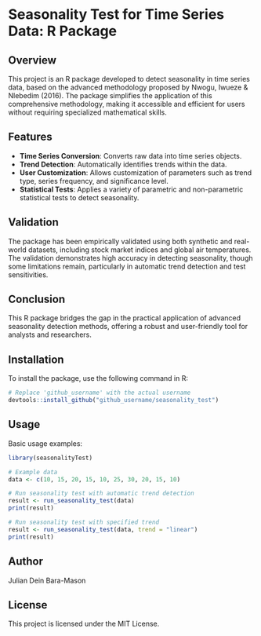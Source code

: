 # Seasonality Test for Time Series Data: R Package

## Overview

This project is an R package developed to detect seasonality in time series data, based on the advanced methodology proposed by Nwogu, Iwueze & Nlebedim (2016). The package simplifies the application of this comprehensive methodology, making it accessible and efficient for users without requiring specialized mathematical skills.

## Features

- **Time Series Conversion**: Converts raw data into time series objects.
- **Trend Detection**: Automatically identifies trends within the data.
- **User Customization**: Allows customization of parameters such as trend type, series frequency, and significance level.
- **Statistical Tests**: Applies a variety of parametric and non-parametric statistical tests to detect seasonality.

## Validation

The package has been empirically validated using both synthetic and real-world datasets, including stock market indices and global air temperatures. The validation demonstrates high accuracy in detecting seasonality, though some limitations remain, particularly in automatic trend detection and test sensitivities.

## Conclusion

This R package bridges the gap in the practical application of advanced seasonality detection methods, offering a robust and user-friendly tool for analysts and researchers.

## Installation

To install the package, use the following command in R:
```R
# Replace 'github_username' with the actual username
devtools::install_github("github_username/seasonality_test")
```

## Usage

Basic usage examples:
```R
library(seasonalityTest)

# Example data
data <- c(10, 15, 20, 15, 10, 25, 30, 20, 15, 10)

# Run seasonality test with automatic trend detection
result <- run_seasonality_test(data)
print(result)

# Run seasonality test with specified trend
result <- run_seasonality_test(data, trend = "linear")
print(result)
```



## Author

Julian Dein Bara-Mason

## License

This project is licensed under the MIT License.

